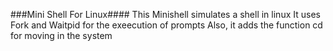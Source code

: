 ###Mini Shell For Linux####
This Minishell simulates a shell in linux
It uses Fork and Waitpid for the exeecution of prompts
Also, it adds the function cd for moving in the system
